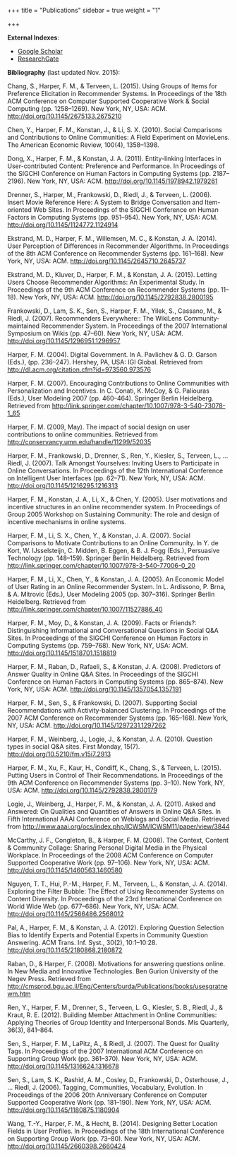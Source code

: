 +++
title = "Publications"
sidebar = true
weight = "1"

+++

**External Indexes**:

* [Google Scholar](https://scholar.google.com/citations?user=y9kaCjcAAAAJ&hl=en&oi=sra)
* [ResearchGate](https://www.researchgate.net/profile/Franklin_Harper)

**Bibliography** (last updated Nov. 2015):

Chang, S., Harper, F. M., & Terveen, L. (2015). Using Groups of Items for Preference Elicitation in Recommender Systems. In Proceedings of the 18th ACM Conference on Computer Supported Cooperative Work & Social Computing (pp. 1258–1269). New York, NY, USA: ACM. http://doi.org/10.1145/2675133.2675210

Chen, Y., Harper, F. M., Konstan, J., & Li, S. X. (2010). Social Comparisons and Contributions to Online Communities: A Field Experiment on MovieLens. The American Economic Review, 100(4), 1358–1398.

Dong, X., Harper, F. M., & Konstan, J. A. (2011). Entity-linking Interfaces in User-contributed Content: Preference and Performance. In Proceedings of the SIGCHI Conference on Human Factors in Computing Systems (pp. 2187–2196). New York, NY, USA: ACM. http://doi.org/10.1145/1978942.1979261

Drenner, S., Harper, M., Frankowski, D., Riedl, J., & Terveen, L. (2006). Insert Movie Reference Here: A System to Bridge Conversation and Item-oriented Web Sites. In Proceedings of the SIGCHI Conference on Human Factors in Computing Systems (pp. 951–954). New York, NY, USA: ACM. http://doi.org/10.1145/1124772.1124914

Ekstrand, M. D., Harper, F. M., Willemsen, M. C., & Konstan, J. A. (2014). User Perception of Differences in Recommender Algorithms. In Proceedings of the 8th ACM Conference on Recommender Systems (pp. 161–168). New York, NY, USA: ACM. http://doi.org/10.1145/2645710.2645737

Ekstrand, M. D., Kluver, D., Harper, F. M., & Konstan, J. A. (2015). Letting Users Choose Recommender Algorithms: An Experimental Study. In Proceedings of the 9th ACM Conference on Recommender Systems (pp. 11–18). New York, NY, USA: ACM. http://doi.org/10.1145/2792838.2800195

Frankowski, D., Lam, S. K., Sen, S., Harper, F. M., Yilek, S., Cassano, M., & Riedl, J. (2007). Recommenders Everywhere:: The WikiLens Community-maintained Recommender System. In Proceedings of the 2007 International Symposium on Wikis (pp. 47–60). New York, NY, USA: ACM. http://doi.org/10.1145/1296951.1296957

Harper, F. M. (2004). Digital Government. In A. Pavlichev & G. D. Garson (Eds.), (pp. 236–247). Hershey, PA, USA: IGI Global. Retrieved from http://dl.acm.org/citation.cfm?id=973560.973576

Harper, F. M. (2007). Encouraging Contributions to Online Communities with Personalization and Incentives. In C. Conati, K. McCoy, & G. Paliouras (Eds.), User Modeling 2007 (pp. 460–464). Springer Berlin Heidelberg. Retrieved from http://link.springer.com/chapter/10.1007/978-3-540-73078-1_65

Harper, F. M. (2009, May). The impact of social design on user contributions to online communities. Retrieved from http://conservancy.umn.edu/handle/11299/52035

Harper, F. M., Frankowski, D., Drenner, S., Ren, Y., Kiesler, S., Terveen, L., … Riedl, J. (2007). Talk Amongst Yourselves: Inviting Users to Participate in Online Conversations. In Proceedings of the 12th International Conference on Intelligent User Interfaces (pp. 62–71). New York, NY, USA: ACM. http://doi.org/10.1145/1216295.1216313

Harper, F. M., Konstan, J. A., Li, X., & Chen, Y. (2005). User motivations and incentive structures in an online recommender system. In Proceedings of Group 2005 Workshop on Sustaining Community: The role and design of incentive mechanisms in online systems.

Harper, F. M., Li, S. X., Chen, Y., & Konstan, J. A. (2007). Social Comparisons to Motivate Contributions to an Online Community. In Y. de Kort, W. IJsselsteijn, C. Midden, B. Eggen, & B. J. Fogg (Eds.), Persuasive Technology (pp. 148–159). Springer Berlin Heidelberg. Retrieved from http://link.springer.com/chapter/10.1007/978-3-540-77006-0_20

Harper, F. M., Li, X., Chen, Y., & Konstan, J. A. (2005). An Economic Model of User Rating in an Online Recommender System. In L. Ardissono, P. Brna, & A. Mitrovic (Eds.), User Modeling 2005 (pp. 307–316). Springer Berlin Heidelberg. Retrieved from http://link.springer.com/chapter/10.1007/11527886_40

Harper, F. M., Moy, D., & Konstan, J. A. (2009). Facts or Friends?: Distinguishing Informational and Conversational Questions in Social Q&A Sites. In Proceedings of the SIGCHI Conference on Human Factors in Computing Systems (pp. 759–768). New York, NY, USA: ACM. http://doi.org/10.1145/1518701.1518819

Harper, F. M., Raban, D., Rafaeli, S., & Konstan, J. A. (2008). Predictors of Answer Quality in Online Q&A Sites. In Proceedings of the SIGCHI Conference on Human Factors in Computing Systems (pp. 865–874). New York, NY, USA: ACM. http://doi.org/10.1145/1357054.1357191

Harper, F. M., Sen, S., & Frankowski, D. (2007). Supporting Social Recommendations with Activity-balanced Clustering. In Proceedings of the 2007 ACM Conference on Recommender Systems (pp. 165–168). New York, NY, USA: ACM. http://doi.org/10.1145/1297231.1297262

Harper, F. M., Weinberg, J., Logie, J., & Konstan, J. A. (2010). Question types in social Q&A sites. First Monday, 15(7). http://doi.org/10.5210/fm.v15i7.2913

Harper, F. M., Xu, F., Kaur, H., Condiff, K., Chang, S., & Terveen, L. (2015). Putting Users in Control of Their Recommendations. In Proceedings of the 9th ACM Conference on Recommender Systems (pp. 3–10). New York, NY, USA: ACM. http://doi.org/10.1145/2792838.2800179

Logie, J., Weinberg, J., Harper, F. M., & Konstan, J. A. (2011). Asked and Answered: On Qualities and Quantities of Answers in Online Q&A Sites. In Fifth International AAAI Conference on Weblogs and Social Media. Retrieved from http://www.aaai.org/ocs/index.php/ICWSM/ICWSM11/paper/view/3844

McCarthy, J. F., Congleton, B., & Harper, F. M. (2008). The Context, Content & Community Collage: Sharing Personal Digital Media in the Physical Workplace. In Proceedings of the 2008 ACM Conference on Computer Supported Cooperative Work (pp. 97–106). New York, NY, USA: ACM. http://doi.org/10.1145/1460563.1460580

Nguyen, T. T., Hui, P.-M., Harper, F. M., Terveen, L., & Konstan, J. A. (2014). Exploring the Filter Bubble: The Effect of Using Recommender Systems on Content Diversity. In Proceedings of the 23rd International Conference on World Wide Web (pp. 677–686). New York, NY, USA: ACM. http://doi.org/10.1145/2566486.2568012

Pal, A., Harper, F. M., & Konstan, J. A. (2012). Exploring Question Selection Bias to Identify Experts and Potential Experts in Community Question Answering. ACM Trans. Inf. Syst., 30(2), 10:1–10:28. http://doi.org/10.1145/2180868.2180872

Raban, D., & Harper, F. (2008). Motivations for answering questions online. In New Media and Innovative Technologies. Ben Gurion University of the Negev Press. Retrieved from http://cmsprod.bgu.ac.il/Eng/Centers/burda/Publications/books/usesgratnewm.htm

Ren, Y., Harper, F. M., Drenner, S., Terveen, L. G., Kiesler, S. B., Riedl, J., & Kraut, R. E. (2012). Building Member Attachment in Online Communities: Applying Theories of Group Identity and Interpersonal Bonds. Mis Quarterly, 36(3), 841–864.

Sen, S., Harper, F. M., LaPitz, A., & Riedl, J. (2007). The Quest for Quality Tags. In Proceedings of the 2007 International ACM Conference on Supporting Group Work (pp. 361–370). New York, NY, USA: ACM. http://doi.org/10.1145/1316624.1316678

Sen, S., Lam, S. K., Rashid, A. M., Cosley, D., Frankowski, D., Osterhouse, J., … Riedl, J. (2006). Tagging, Communities, Vocabulary, Evolution. In Proceedings of the 2006 20th Anniversary Conference on Computer Supported Cooperative Work (pp. 181–190). New York, NY, USA: ACM. http://doi.org/10.1145/1180875.1180904

Wang, T.-Y., Harper, F. M., & Hecht, B. (2014). Designing Better Location Fields in User Profiles. In Proceedings of the 18th International Conference on Supporting Group Work (pp. 73–80). New York, NY, USA: ACM. http://doi.org/10.1145/2660398.2660424
